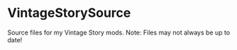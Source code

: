 # VintageStorySource
Source files for my Vintage Story mods. Note: Files may not always be up to date!
